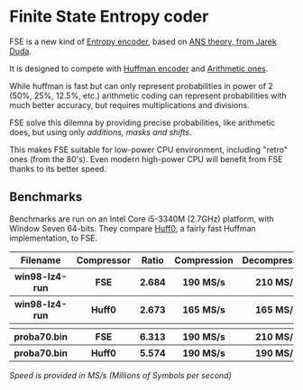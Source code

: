 Finite State Entropy coder
===========================

FSE is a new kind of [Entropy encoder](http://en.wikipedia.org/wiki/Entropy_encoding),
based on [ANS theory, from Jarek Duda](http://arxiv.org/abs/0902.0271).

It is designed to compete with [Huffman encoder](http://en.wikipedia.org/wiki/Huffman_coding)
and [Arithmetic ones](http://en.wikipedia.org/wiki/Arithmetic_coding).

While huffman is fast but can only represent probabilities in power of 2 (50%, 25%, 12.5%, etc.)
arithmetic coding can represent probabilities with much better accuracy, but requires multiplications and divisions.

FSE solve this dilemna by providing precise probabilities, like arithmetic does,
but using only *additions, masks and shifts*.

This makes FSE suitable for low-power CPU environment, including "retro" ones (from the 80's).
Even modern high-power CPU will benefit from FSE thanks to its better speed.


Benchmarks
-------------------------

Benchmarks are run on an Intel Core i5-3340M (2.7GHz) platform, with Window Seven 64-bits.
They compare [Huff0](http://fastcompression.blogspot.fr/p/huff0-range0-entropy-coders.html), a fairly fast Huffman implementation, to FSE.

<table>
  <tr>
    <th>Filename</th><th>Compressor</th><th>Ratio</th><th>Compression</th><th>Decompression</th>
  </tr>
  <tr>
    <th>win98-lz4-run</th><th>FSE</th><th>2.684</th><th>190 MS/s</th><th>210 MS/s</th>
  </tr>
  <tr>
    <th>win98-lz4-run</th><th>Huff0</th><th>2.673</th><th>165 MS/s</th><th>165 MS/s</th>
  </tr>
  <tr>
    <th></th><th></th><th></th><th></th><th></th>
  </tr>
  <tr>
    <th>proba70.bin</th><th>FSE</th><th>6.313</th><th>190 MS/s</th><th>210 MS/s</th>
  </tr>
  <tr>
    <th>proba70.bin</th><th>Huff0</th><th>5.574</th><th>190 MS/s</th><th>190 MS/s</th>
  </tr>
</table>

*Speed is provided in MS/s (Millions of Symbols per second)*

